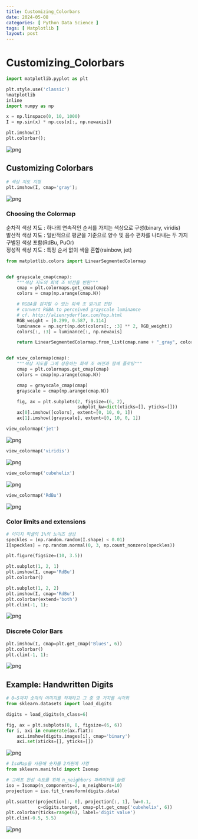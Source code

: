 ```yaml
---
title: Customizing_Colorbars
date: 2024-05-08
categories: [ Python Data Science ]
tags: [ Matplotlib ]
layout: post
---
```


# Customizing_Colorbars

```python
import matplotlib.pyplot as plt

plt.style.use('classic')
%matplotlib
inline
import numpy as np
```

```python
x = np.linspace(0, 10, 1000)
I = np.sin(x) * np.cos(x[:, np.newaxis])

plt.imshow(I)
plt.colorbar();
```

![png](assets/img/Customizing_Colorbars_files/Customizing_Colorbars_2_0.png)

## Customizing Colorbars

```python
# 색상 지도 지정
plt.imshow(I, cmap='gray');
```

![png](assets/img/Customizing_Colorbars_files/Customizing_Colorbars_4_0.png)

### Choosing the Colormap

순차적 색상 지도 : 하나의 연속적인 순서를 가지는 색상으로 구성(binary, viridis)  
발산적 색상 지도 : 일반적으로 평균을 기준으로 양수 및 음수 편차를 나타내는 두 가지 구별된 색상 포함(RdBu, PuOr)  
정성적 색상 지도 : 특정 순서 없이 색을 혼합(rainbow, jet)

```python
from matplotlib.colors import LinearSegmentedColormap


def grayscale_cmap(cmap):
    """색상 지도의 회색 조 버전을 반환"""
    cmap = plt.colormaps.get_cmap(cmap)
    colors = cmap(np.arange(cmap.N))

    # RGBA를 감지할 수 있는 회색 조 밝기로 전환
    # convert RGBA to perceived grayscale luminance
    # cf. http://alienryderflex.com/hsp.html
    RGB_weight = [0.299, 0.587, 0.114]
    luminance = np.sqrt(np.dot(colors[:, :3] ** 2, RGB_weight))
    colors[:, :3] = luminance[:, np.newaxis]

    return LinearSegmentedColormap.from_list(cmap.name + "_gray", colors, cmap.N)


def view_colormap(cmap):
    """색상 지도를 그에 상응하는 회색 조 버전과 함께 플로팅"""
    cmap = plt.colormaps.get_cmap(cmap)
    colors = cmap(np.arange(cmap.N))

    cmap = grayscale_cmap(cmap)
    grayscale = cmap(np.arange(cmap.N))

    fig, ax = plt.subplots(2, figsize=(6, 2),
                           subplot_kw=dict(xticks=[], yticks=[]))
    ax[0].imshow([colors], extent=[0, 10, 0, 1])
    ax[1].imshow([grayscale], extent=[0, 10, 0, 1])
```

```python
view_colormap('jet')
```

![png](assets/img/Customizing_Colorbars_files/Customizing_Colorbars_8_0.png)

```python
view_colormap('viridis')
```

![png](assets/img/Customizing_Colorbars_files/Customizing_Colorbars_9_0.png)

```python
view_colormap('cubehelix')
```

![png](assets/img/Customizing_Colorbars_files/Customizing_Colorbars_10_0.png)

```python
view_colormap('RdBu')
```

![png](assets/img/Customizing_Colorbars_files/Customizing_Colorbars_11_0.png)

### Color limits and extensions

```python
# 이미지 픽셀의 1%의 노이즈 생성
speckles = (np.random.random(I.shape) < 0.01)
I[speckles] = np.random.normal(0, 3, np.count_nonzero(speckles))

plt.figure(figsize=(10, 3.5))

plt.subplot(1, 2, 1)
plt.imshow(I, cmap='RdBu')
plt.colorbar()

plt.subplot(1, 2, 2)
plt.imshow(I, cmap='RdBu')
plt.colorbar(extend='both')
plt.clim(-1, 1);
```

![png](assets/img/Customizing_Colorbars_files/Customizing_Colorbars_13_0.png)

### Discrete Color Bars

```python
plt.imshow(I, cmap=plt.get_cmap('Blues', 6))
plt.colorbar()
plt.clim(-1, 1);
```

![png](assets/img/Customizing_Colorbars_files/Customizing_Colorbars_15_0.png)

## Example: Handwritten Digits

```python
# 0~5까지 숫자의 이미지를 적재하고 그 중 몇 가지를 시각화
from sklearn.datasets import load_digits

digits = load_digits(n_class=6)

fig, ax = plt.subplots(8, 8, figsize=(6, 6))
for i, axi in enumerate(ax.flat):
    axi.imshow(digits.images[i], cmap='binary')
    axi.set(xticks=[], yticks=[])
```

![png](assets/img/Customizing_Colorbars_files/Customizing_Colorbars_17_0.png)

```python
# IsoMap을 사용해 숫자를 2차원에 사영
from sklearn.manifold import Isomap

# 그래프 완성 속도를 위해 n_neighbors 파라미터를 늘림
iso = Isomap(n_components=2, n_neighbors=10)
projection = iso.fit_transform(digits.data)
```

```python
plt.scatter(projection[:, 0], projection[:, 1], lw=0.1,
            c=digits.target, cmap=plt.get_cmap('cubehelix', 6))
plt.colorbar(ticks=range(6), label='digit value')
plt.clim(-0.5, 5.5)
```

![png](assets/img/Customizing_Colorbars_files/Customizing_Colorbars_19_0.png)
    

